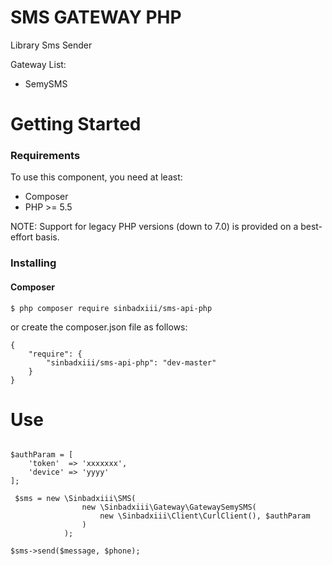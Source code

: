 # SMS GATEWAY PHP

Library Sms Sender

Gateway List:

- SemySMS

# Getting Started

### Requirements
To use this component, you need at least:
 - Composer
 - PHP >= 5.5

NOTE: Support for legacy PHP versions (down to 7.0) is provided on a best-effort basis.

### Installing

#### Composer


```
$ php composer require sinbadxiii/sms-api-php
```

or create the composer.json file as follows:

```
{
    "require": {
        "sinbadxiii/sms-api-php": "dev-master"
    }
}
```

# Use

```

$authParam = [
    'token'  => 'xxxxxxx',
    'device' => 'yyyy'
];

 $sms = new \Sinbadxiii\SMS(
                new \Sinbadxiii\Gateway\GatewaySemySMS(
                    new \Sinbadxiii\Client\CurlClient(), $authParam
                )
            );

$sms->send($message, $phone);

```




